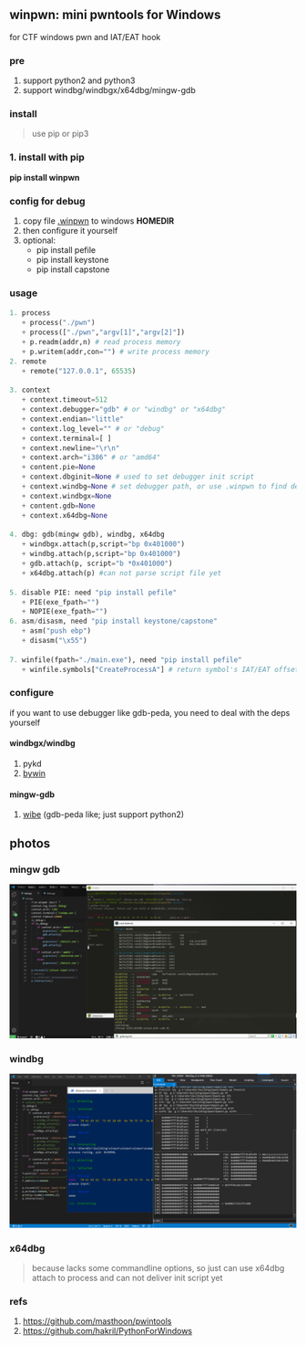 ## winpwn: mini pwntools for Windows
for CTF windows pwn and IAT/EAT hook


### pre
1. support python2 and python3
2. support windbg/windbgx/x64dbg/mingw-gdb

### install
> use pip or pip3
### 1. install with pip
<b>pip install winpwn </b>
### config for debug
1. copy file [.winpwn](./.winpwn) to windows <b>HOMEDIR</b>
2. then configure it yourself
3. optional:
   + pip install pefile
   + pip install keystone
   + pip install capstone

### usage
```python
1. process
   + process("./pwn")
   + process(["./pwn","argv[1]","argv[2]"])
   + p.readm(addr,n) # read process memory
   + p.writem(addr,con="") # write process memory
2. remote
   + remote("127.0.0.1", 65535)

3. context
   + context.timeout=512
   + context.debugger="gdb" # or "windbg" or "x64dbg"
   + context.endian="little"
   + context.log_level="" # or "debug"
   + context.terminal=[ ]
   + context.newline="\r\n"
   + context.arch="i386" # or "amd64"
   + content.pie=None
   + context.dbginit=None # used to set debugger init script
   + context.windbg=None # set debugger path, or use .winpwn to find debugger path
   + context.windbgx=None
   + content.gdb=None
   + context.x64dbg=None
   
4. dbg: gdb(mingw gdb), windbg, x64dbg
   + windbgx.attach(p,script="bp 0x401000")
   + windbg.attach(p,script="bp 0x401000")
   + gdb.attach(p, script="b *0x401000")
   + x64dbg.attach(p) #can not parse script file yet

5. disable PIE: need "pip install pefile"
   + PIE(exe_fpath="")
   + NOPIE(exe_fpath="")
6. asm/disasm, need "pip install keystone/capstone"
   + asm("push ebp")
   + disasm("\x55")
   
7. winfile(fpath="./main.exe"), need "pip install pefile"
   + winfile.symbols["CreateProcessA"] # return symbol's IAT/EAT offset of CreateProcessA by image base
```

### configure
if you want to use debugger like gdb-peda, you need to deal with the deps yourself

#### windbgx/windbg
1. pykd
2. [bywin](https://github.com/Byzero512/debugger-scripts/tree/master/windbgx/bywin)

#### mingw-gdb
1. [wibe](https://github.com/Byzero512/wibe) (gdb-peda like; just support python2)

## photos

### mingw gdb

![gdb](./img/winpwn1.png)

### windbg

![windbgx](./img/windbgx.png)

### x64dbg
> because lacks some commandline options, so just can use x64dbg attach to process and can not deliver init script yet

### refs
1. https://github.com/masthoon/pwintools
2. https://github.com/hakril/PythonForWindows
